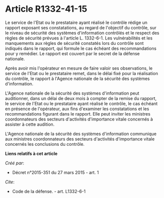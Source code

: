 # Article R1332-41-15

Le service de l'Etat ou le prestataire ayant réalisé le contrôle rédige un rapport exposant ses constatations, au regard de
l'objectif du contrôle, sur le niveau de sécurité des systèmes d'information contrôlés et le respect des règles de sécurité
prévues à l'article L. 1332-6-1. Les vulnérabilités et les manquements aux règles de sécurité constatés lors du contrôle sont
indiqués dans le rapport, qui formule le cas échéant des recommandations pour y remédier. Le rapport est couvert par le
secret de la défense nationale. 

Après avoir mis l'opérateur en mesure de faire valoir ses observations, le service de l'Etat ou le prestataire remet, dans le
délai fixé pour la réalisation du contrôle, le rapport à l'Agence nationale de la sécurité des systèmes d'information. 

L'Agence nationale de la sécurité des systèmes d'information peut auditionner, dans un délai de deux mois à compter de la
remise du rapport, le service de l'Etat ou le prestataire ayant réalisé le contrôle, le cas échéant en présence de
l'opérateur, aux fins d'examiner les constatations et les recommandations figurant dans le rapport. Elle peut inviter les
ministres coordonnateurs des secteurs d'activités d'importance vitale concernés à assister à cette audition. 

L'Agence nationale de la sécurité des systèmes d'information communique aux ministres coordonnateurs des secteurs d'activités
d'importance vitale concernés les conclusions du contrôle.

**Liens relatifs à cet article**

_Créé par_:

  - Décret n°2015-351 du 27 mars 2015 - art. 1

_Cite_:

  - Code de la défense. - art. L1332-6-1

